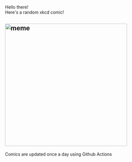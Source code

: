 Hello there! <br>Here's a random xkcd comic!<br>
## <img src="https://imgs.xkcd.com/comics/birdwatching.png" alt="meme" width="400"/><br>
Comics are updated once a day using Github Actions